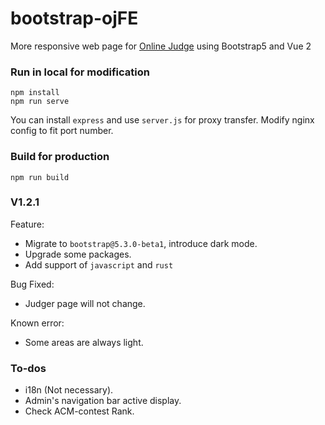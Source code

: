 # bootstrap-ojFE

More responsive web page for [Online Judge](https://github.com/QingdaoU/OnlineJudge) using Bootstrap5 and Vue 2

### Run in local for modification
```
npm install
npm run serve
```
You can install `express` and use `server.js` for proxy transfer.
Modify nginx config to fit port number.

### Build for production
```
npm run build
```
### V1.2.1
Feature:
- Migrate to `bootstrap@5.3.0-beta1`, introduce dark mode.
- Upgrade some packages.
- Add support of `javascript` and `rust`

Bug Fixed: 
- Judger page will not change.

Known error:
- Some areas are always light.

### To-dos
- i18n (Not necessary).
- Admin's navigation bar active display.
- Check ACM-contest Rank.